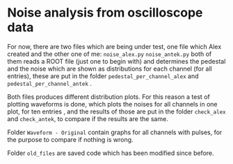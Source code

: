# Noise analysis from oscilloscope data

For now, there are two files which are being under test, one file which Alex created and the other one of me:
```noise_alex.py```
```noise_antek.py```
both of them reads a ROOT file (just one to begin with) and determines the pedestal and the noise which are
shown as distributions for each channel (for all entries), these are put in the folder ```pedestal_per_channel_alex```
and   ```pedestal_per_channel_antek``` .

Both files produces different distribution plots. For this reason a test of plotting waveforms is done, which plots the noises for all channels in one plot, for ten entries , and the results of those are put in the folder ```check_alex``` and
```check_antek```, to compare if the results are the same.

Folder  ```Waveform - Original``` contain graphs for all channels with pulses, for the purpose to compare
if nothing is wrong.

Folder  ```old_files``` are saved code which has been modified since before.
